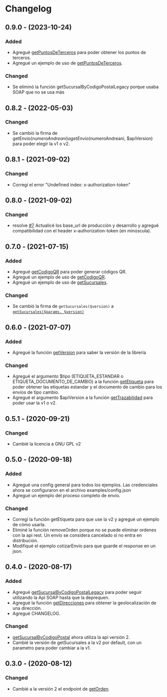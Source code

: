 # Changelog

## 0.9.0 - (2023-10-24)

### Added

- Agregué [getPuntosDeTerceros](/alejoasotelo/andreani-sdk-rest/blob/37a4060e2778fa66bf3c1724071eab7cfc1293c6/src/Andreani.php#L153) para poder obtener los puntos de terceros.
- Agregué un ejemplo de uso de [getPuntosDeTerceros](/alejoasotelo/andreani-sdk-rest/blob/37a4060e2778fa66bf3c1724071eab7cfc1293c6/examples/getPuntosDeTerceros.php).

### Changed

- Se eliminó la función getSucursalByCodigoPostalLegacy porque usaba SOAP que no se usa más

## 0.8.2 - (2022-05-03)

### Changed

- Se cambió la firma de getEnvio($numeroAndreani) a getEnvio($numeroAndreani, $apiVersion) para poder elegir la v1 o v2.


## 0.8.1 - (2021-09-02)

### Changed

- Corregí el error "Undefined index: x-authorization-token"


## 0.8.0 - (2021-09-02)

### Changed

- resolve [#7](/alejoasotelo/andreani-sdk-rest/issues/7) Actualicé los base_url de producción y desarrollo y agregué compatibilidad con el header x-authorization-token (en minúscula).


## 0.7.0 - (2021-07-15)

### Added

- Agregué [getCodigoQR](/alejoasotelo/andreani-sdk-rest/blob/010d8d242651e13893d53bc4d36837f845607cbb/src/Andreani.php#L352) para poder generar códigos QR.
- Agregué un ejemplo de uso de [getCodigoQR](/alejoasotelo/andreani-sdk-rest/blob/010d8d242651e13893d53bc4d36837f845607cbb/examples/getCodigoQR.php).
- Agregué un ejemplo de uso de [getSucursales](/alejoasotelo/andreani-sdk-rest/blob/010d8d242651e13893d53bc4d36837f845607cbb/examples/getSucursales.php).

### Changed

- Se cambió la firma de `getSucursales($version)` a [`getSucursales($params, $version)`](/alejoasotelo/andreani-sdk-rest/blob/010d8d242651e13893d53bc4d36837f845607cbb/src/Andreani.php#L113)


## 0.6.0 - (2021-07-07)

### Added

- Agregué la función [getVersion](/alejoasotelo/andreani-sdk-rest/blob/6e800018a0dfbff6ffd26bf6f0340440733c0ea6/src/Andreani.php#L58) para saber la versión de la librería

### Changed

- Agregué el argumento $tipo (ETIQUETA_ESTANDAR o ETIQUETA_DOCUMENTO_DE_CAMBIO) a la función [getEtiqueta](/alejoasotelo/andreani-sdk-rest/blob/6e800018a0dfbff6ffd26bf6f0340440733c0ea6/src/Andreani.php#L241) para poder obtener las etiquetas estandar y el documento de cambio para los envíos de tipo cambio.
- Agregué el argumento $apiVersion a la función [getTrazabilidad](/alejoasotelo/andreani-sdk-rest/blob/6e800018a0dfbff6ffd26bf6f0340440733c0ea6/src/Andreani.php#L295) para poder usar la v1 o v2.


## 0.5.1 - (2020-09-21)

### Changed

- Cambié la licencia a GNU GPL v2

## 0.5.0 - (2020-09-18)

### Added

- Agregué una config general para todos los ejemplos. Las credenciales ahora se configuraron en el archivo examples/config.json
- Agregué un ejemplo del proceso completo de envío.

### Changed

- Corregí la función getEtiqueta para que use la v2 y agregué un ejemplo de cómo usarla.
- Eliminé la función removeOrden porque no se puede eliminar ordenes con la api rest. Un envío se considera cancelado si no entra en distribución.
- Modifiqué el ejemplo cotizarEnvio para que guarde el response en un json.

## 0.4.0 - (2020-08-17)

### Added

- Agregué [getSucursalByCodigoPostalLegacy](/alejoasotelo/andreani-sdk-rest/blob/74b0431fda8adecedc75b4257caaa83cfb771eb5/src/andreani.php#L137) para poder seguir utilizando la Api SOAP hasta que la deprequen.
- Agregué la función [getDirecciones](/alejoasotelo/andreani-sdk-rest/blob/74b0431fda8adecedc75b4257caaa83cfb771eb5/src/andreani.php#L167) para obtener la geolocalización de una dirección.
- Agregué CHANGELOG.

### Changed

- [getSucursalByCodigoPostal](/alejoasotelo/andreani-sdk-rest/blob/74b0431fda8adecedc75b4257caaa83cfb771eb5/src/andreani.php#L113) ahora utiliza la api versión 2.
- Cambié la versión de getSucursales a la v2 por default, con un parametro para poder cambiar a la v1.

## 0.3.0 - (2020-08-12)

### Changed

- Cambié a la versión 2 el endpoint de [getOrden](/alejoasotelo/andreani-sdk-rest/blob/74b0431fda8adecedc75b4257caaa83cfb771eb5/src/andreani.php#L218).